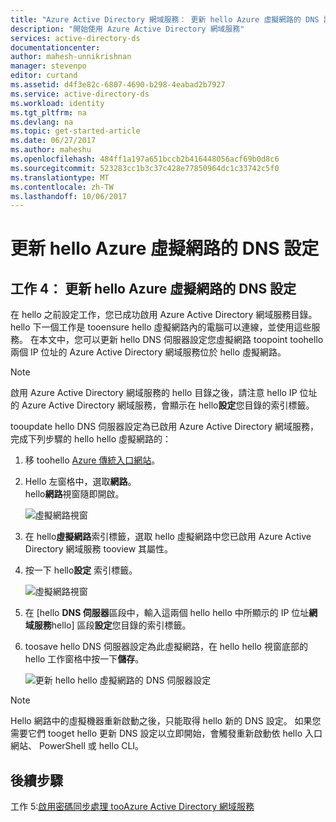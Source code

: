 ```yaml
---
title: "Azure Active Directory 網域服務： 更新 hello Azure 虛擬網路的 DNS 設定 |Microsoft 文件"
description: "開始使用 Azure Active Directory 網域服務"
services: active-directory-ds
documentationcenter: 
author: mahesh-unnikrishnan
manager: stevenpo
editor: curtand
ms.assetid: d4f3e82c-6807-4690-b298-4eabad2b7927
ms.service: active-directory-ds
ms.workload: identity
ms.tgt_pltfrm: na
ms.devlang: na
ms.topic: get-started-article
ms.date: 06/27/2017
ms.author: maheshu
ms.openlocfilehash: 484ff1a197a651bccb2b416448056acf69b0d8c6
ms.sourcegitcommit: 523283cc1b3c37c428e77850964dc1c33742c5f0
ms.translationtype: MT
ms.contentlocale: zh-TW
ms.lasthandoff: 10/06/2017
---
```

# <a name="update-dns-settings-for-hello-azure-virtual-network"></a>更新 hello Azure 虛擬網路的 DNS 設定
## <a name="task-4-update-dns-settings-for-hello-azure-virtual-network"></a>工作 4： 更新 hello Azure 虛擬網路的 DNS 設定
在 hello 之前設定工作，您已成功啟用 Azure Active Directory 網域服務目錄。 hello 下一個工作是 tooensure hello 虛擬網路內的電腦可以連線，並使用這些服務。 在本文中，您可以更新 hello DNS 伺服器設定您虛擬網路 toopoint toohello 兩個 IP 位址的 Azure Active Directory 網域服務位於 hello 虛擬網路。

> [!NOTE]
> 啟用 Azure Active Directory 網域服務的 hello 目錄之後，請注意 hello IP 位址的 Azure Active Directory 網域服務，會顯示在 hello**設定**您目錄的索引標籤。
>
>

tooupdate hello DNS 伺服器設定為已啟用 Azure Active Directory 網域服務，完成下列步驟的 hello hello 虛擬網路的：

1. 移 toohello [Azure 傳統入口網站](https://manage.windowsazure.com)。
2. Hello 左窗格中，選取**網路**。  
    hello**網路**視窗隨即開啟。

    ![虛擬網路視窗](./media/active-directory-domain-services-getting-started/virtual-network-select.png)
3. 在 hello**虛擬網路**索引標籤，選取 hello 虛擬網路中您已啟用 Azure Active Directory 網域服務 tooview 其屬性。
4. 按一下 hello**設定** 索引標籤。

    ![虛擬網路視窗](./media/active-directory-domain-services-getting-started/virtual-network-configure-tab.png)
5. 在 [hello **DNS 伺服器**區段中，輸入這兩個 hello hello 中所顯示的 IP 位址**網域服務**hello] 區段**設定**您目錄的索引標籤。
6. toosave hello DNS 伺服器設定為此虛擬網路，在 hello hello 視窗底部的 hello 工作窗格中按一下**儲存**。

   ![更新 hello hello 虛擬網路的 DNS 伺服器設定](./media/active-directory-domain-services-getting-started/update-dns.png)

> [!NOTE]
>  Hello 網路中的虛擬機器重新啟動之後，只能取得 hello 新的 DNS 設定。 如果您需要它們 tooget hello 更新 DNS 設定以立即開始，會觸發重新啟動依 hello 入口網站、 PowerShell 或 hello CLI。
>
>

## <a name="next-steps"></a>後續步驟
工作 5:[啟用密碼同步處理 tooAzure Active Directory 網域服務](active-directory-ds-getting-started-password-sync.md)
